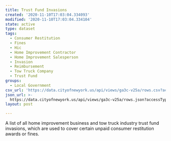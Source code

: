 ```yaml
---
title: Trust Fund Invasions
created: '2020-11-10T17:03:04.334093'
modified: '2020-11-10T17:03:04.334104'
state: active
type: dataset
tags:
  - Consumer Restitution
  - Fines
  - Hic
  - Home Improvement Contractor
  - Home Improvement Salesperson
  - Invasion
  - Reimbursement
  - Tow Truck Company
  - Trust Fund
groups:
  - Local Government
csv_url: 'https://data.cityofnewyork.us/api/views/ga3c-v25a/rows.csv?accessType=DOWNLOAD'
json_url: >-
  https://data.cityofnewyork.us/api/views/ga3c-v25a/rows.json?accessType=DOWNLOAD
layout: post

---
```

A list of all home improvement business and tow truck industry trust fund invasions, which are used to cover certain unpaid consumer restitution awards  or fines.

